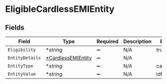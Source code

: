 # EligibleCardlessEMIEntity


## Fields

| Field                                                          | Type                                                           | Required                                                       | Description                                                    | Example                                                        |
| -------------------------------------------------------------- | -------------------------------------------------------------- | -------------------------------------------------------------- | -------------------------------------------------------------- | -------------------------------------------------------------- |
| `Eligibility`                                                  | **string*                                                      | :heavy_minus_sign:                                             | N/A                                                            | true                                                           |
| `EntityDetails`                                                | [*CardlessEMIEntity](../../models/shared/cardlessemientity.md) | :heavy_minus_sign:                                             | N/A                                                            |                                                                |
| `EntityType`                                                   | **string*                                                      | :heavy_minus_sign:                                             | N/A                                                            | cardlessemi                                                    |
| `EntityValue`                                                  | **string*                                                      | :heavy_minus_sign:                                             | N/A                                                            | idfc                                                           |